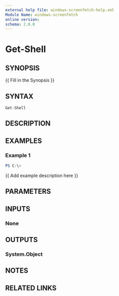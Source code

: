 ```yaml
---
external help file: windows-screenfetch-help.xml
Module Name: windows-screenfetch
online version:
schema: 2.0.0
---
```


# Get-Shell

## SYNOPSIS
{{ Fill in the Synopsis }}

## SYNTAX

```
Get-Shell
```

## DESCRIPTION


## EXAMPLES

### Example 1
```powershell
PS C:\> 
```

{{ Add example description here }}

## PARAMETERS

## INPUTS

### None

## OUTPUTS

### System.Object
## NOTES

## RELATED LINKS
